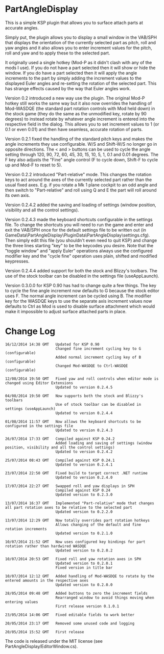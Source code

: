 PartAngleDisplay
================

This is a simple KSP plugin that allows you to surface attach parts at accurate angles.

Simply put, the plugin allows you to display a small window in the VAB/SPH that displays the orientation of the currently selected part as pitch, roll and yaw angles and it also allows you to enter increment values for the pitch, roll and yaw and to apply these to the selected part.

It originally used a single hotkey (Mod-P as it didn't clash with any of the mods I use). If you do not have a part selected then it will show or hide the window. If you do have a part selected then it will apply the angle increments to the part by simply adding the increment values to the displayed Euler angles and re-setting the rotation of the selected part.  This has strange effects caused by the way that Euler angles work.

Version 0.2 introduced a new way use the plugin.  The original Mod-P hotkey still works the same way but it also now overrides the handling of Mod-WASDQE (the standard part rotation controls with Mod held down) in the stock game (they do the same as the unmodified key, rotate by 90 degrees) to instead rotate by whatever angle increment is entered into the respective field in the dialog.  This allows you to set increment values to 1 (or 0.1 or even 0.01) and then have seamless, accurate rotation of parts.

Version 0.2.1 fixed the handling of the standard pitch keys and makes the angle increments they use configurable.  W/S and Shift-W/S no longer go in opposite directions.  The < and > buttons can be used to cycle the angle setting through 120, 90, 72, 60, 45, 30, 15, 10, 5, 1, 0.1 and 0.01 degrees.  The F key also adjusts the "Fine" angle control (F to cycle down, Shift-F to cycle up and Mod-F to reset to 5).

Version 0.2.2 introduced "Part-relative" mode.  This changes the rotation keys to act around the axes of the currently selected part rather than the usual fixed axes.  E.g. if you rotate a Mk 1 plane cockpit to an odd angle and then switch to "Part-relative" and roll using Q and E the part will roll around its own axis.

Version 0.2.4.2 added the saving and loading of settings (window position, visibility and all the control settings).

Version 0.2.4.3 made the keyboard shortcuts configurable in the settings file.  To change the shortcuts you will need to run the game and enter and exit the VAB/SPH once for the default settings file to be written out (in GameData\PartAngleDisplay\PluginData\PartAngleDisplay\settings.cfg).  Then simply edit this file (you shouldn't even need to quit KSP) and change the three lines starting "key" to be the keycodes you desire.  Note that the "toggle window" and "apply Euler" operations always use the configured modifier key and the "cycle fine" operation uses plain, shifted and modified keypresses.

Version 0.2.4.4 added support for both the stock and Blizzy's toolbars.  The use of the stock toolbar can be disabled in the settings file (useAppLaunch).

Version 0.3.0.0 for KSP 0.90 has had to change quite a few things.  The key to cycle the fine angle increment now defaults to G because the stock editor uses F.  The normal angle increment can be cycled using B.  The modifier key for the WASDQE keys to use the separate axis increment values now defaults to Ctrl as Mod is used to disable surface attachment which would make it impossible to adjust surface attached parts in place.

Change Log
==========
	16/12/2014 14:38 GMT   Updated for KSP 0.90
                           Changed fine increment cycling key to G (configurable)
						   Added normal increment cycling key of B (configurable)
						   Changed Mod-WASDQE to Ctrl-WASDQE (configurable)

	12/08/2014 19:50 GMT   Fixed yaw and roll controls when editor mode is changed using Editor Extensions
                           Updated to version 0.2.4.5

	04/08/2014 19:50 GMT   Now supports both the stock and Blizzy's toolbars
                           Use of stock toolbar can be disabled in settings (useAppLaunch)
                           Updated to version 0.2.4.4

	01/08/2014 11:57 GMT   Now allows the keyboard shortcuts to be configured in the settings file
                           Updated to version 0.2.4.3

	26/07/2014 17:33 GMT   Compiled against KSP 0.24.2
	                       Added loading and saving of settings (window position, visibility and all the control settings)
	                       Updated to version 0.2.4.2

	25/07/2014 08:43 GMT   Compiled against KSP 0.24.1
	                       Updated to version 0.2.4.1

	23/07/2014 22:50 GMT   Fixed build to target correct .NET runtime
	                       Updated to version 0.2.4.0

    17/07/2014 22:27 GMT   Swapped roll and yaw displays in SPH
                           Compiled against KSP 0.24
                           Updated version to 0.2.3.0

    13/07/2014 16:37 GMT   Implemented "Part-relative" mode that changes all part rotation axes to be relative to the selected part
                           Updated version to 0.2.2.0

    13/07/2014 12:29 GMT   Now totally overrides part rotation hotkeys
                           Allows changing of the default and fine rotation increments
                           Updated version to 0.2.1.0

    10/07/2014 21:52 GMT   Now uses configured key bindings for part rotation rather than hardwired WASDQE
                           Updated version to 0.2.0.2

    10/07/2014 20:53 GMT   Fixed roll and yaw rotation axes in SPH
                           Updated version to 0.2.0.1
                           Fixed version in title bar

    10/07/2014 12:12 GMT   Added handling of Mod-WASDQE to rotate by the entered amounts in the respective axes
                           Updated version to 0.2.0.0

    28/05/2014 09:48 GMT   Added buttons to zero the increment fields
                           Rearranged window to avoid things moving when entering values
                           First release version 0.1.0.1
    
    23/05/2014 14:06 GMT   Fixed editable fields to work better
    
    20/05/2014 23:17 GMT   Removed some unused code and logging
    
    20/05/2014 15:52 GMT   First release

The code is released under the MIT license (see PartAngleDisplay/EditorWindow.cs).
